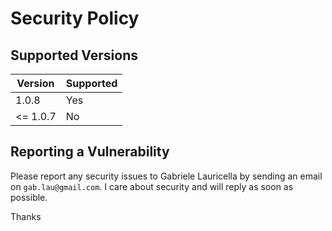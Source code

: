 # Security Policy

## Supported Versions

| Version | Supported          |
| ------- | ------------------ |
| 1.0.8   | Yes |
| <= 1.0.7 | No |

## Reporting a Vulnerability

Please report any security issues to Gabriele Lauricella by sending an email on `gab.lau@gmail.com`. I care about security and will reply as soon as possible.

Thanks 

